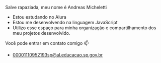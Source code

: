 Salve rapaziada, meu nome é Andreas Micheletti
- Estou estudando no Alura
- Estou me desenvolvendo na linguagem JavaScript
- Utilizo esse espaço para minha organização e compartilhamento dos meu projetos desenvolvido.

Você pode entrar em contato comigo 📫
- 00001110952193sp@al.educacao.sp.gov.br

